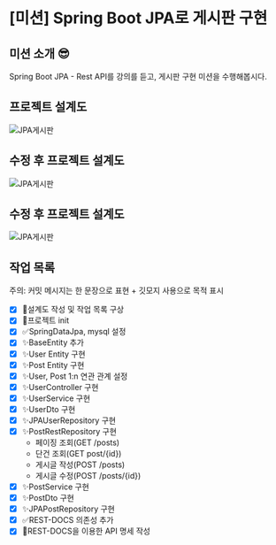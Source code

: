 # [미션] Spring Boot JPA로 게시판 구현

## 미션 소개 😎
Spring Boot JPA - Rest API를 강의를 듣고, 게시판 구현 미션을 수행해봅시다.

## 프로젝트 설계도
![JPA게시판](https://github.com/sujjangOvO/query-builder/assets/89267864/1efa5c80-bc33-4940-833d-ab4df20dc259) 

## 수정 후 프로젝트 설계도
![JPA게시판](https://github.com/sujjangOvO/query-builder/assets/89267864/a4e75c3b-2fef-4975-abc6-6775bf6ba96b)

## 수정 후 프로젝트 설계도
![JPA게시판](https://github.com/sujjangOvO/query-builder/assets/89267864/a4e75c3b-2fef-4975-abc6-6775bf6ba96b)

## 작업 목록
주의: 커밋 메시지는 한 문장으로 표현 + 깃모지 사용으로 목적 표시
- [x] 📝설계도 작성 및 작업 목록 구상
- [x] :tada:프로젝트 init
- [x] :white_check_mark:SpringDataJpa, mysql 설정
- [x] :sparkles:BaseEntity 추가
- [x] :sparkles:User Entity 구현
- [x] :sparkles:Post Entity 구현
- [x] :sparkles:User, Post 1:n 연관 관계 설정
- [x] :sparkles:UserController 구현
- [x] :sparkles:UserService 구현
- [x] :sparkles:UserDto 구현
- [x] :sparkles:JPAUserRepository 구현
- [x] :sparkles:PostRestRepository 구현
  - 페이징 조회(GET /posts)
  - 단건 조회(GET post/{id})
  - 게시글 작성(POST /posts)
  - 게시글 수정(POST /posts/{id})
- [x] :sparkles:PostService 구현
- [x] :sparkles:PostDto 구현
- [x] :sparkles:JPAPostRepository 구현
- [x] :white_check_mark:REST-DOCS 의존성 추가
- [x] 📝REST-DOCS을 이용한 API 명세 작성
